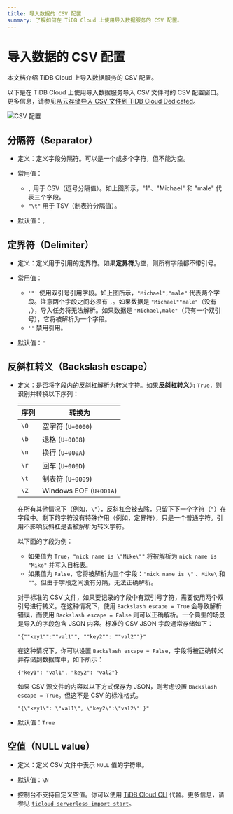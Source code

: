 ```yaml
---
title: 导入数据的 CSV 配置
summary: 了解如何在 TiDB Cloud 上使用导入数据服务的 CSV 配置。
---
```


# 导入数据的 CSV 配置

本文档介绍 TiDB Cloud 上导入数据服务的 CSV 配置。

以下是在 TiDB Cloud 上使用导入数据服务导入 CSV 文件时的 CSV 配置窗口。更多信息，请参见[从云存储导入 CSV 文件到 TiDB Cloud Dedicated](/tidb-cloud/import-csv-files.md)。

![CSV 配置](https://docs-download.pingcap.com/media/images/docs/tidb-cloud/import-data-csv-config.png)

## 分隔符（Separator）

- 定义：定义字段分隔符。可以是一个或多个字符，但不能为空。

- 常用值：

    * `,` 用于 CSV（逗号分隔值）。如上图所示，"1"、"Michael" 和 "male" 代表三个字段。
    * `"\t"` 用于 TSV（制表符分隔值）。

- 默认值：`,`

## 定界符（Delimiter）

- 定义：定义用于引用的定界符。如果**定界符**为空，则所有字段都不带引号。

- 常用值：

    * `'"'` 使用双引号引用字段。如上图所示，`"Michael","male"` 代表两个字段。注意两个字段之间必须有 `,`。如果数据是 `"Michael""male"`（没有 `,`），导入任务将无法解析。如果数据是 `"Michael,male"`（只有一个双引号），它将被解析为一个字段。
    * `''` 禁用引用。

- 默认值：`"`

## 反斜杠转义（Backslash escape）

- 定义：是否将字段内的反斜杠解析为转义字符。如果**反斜杠转义**为 `True`，则识别并转换以下序列：

    | 序列 | 转换为             |
    |----------|--------------------------|
    | `\0`     | 空字符 (`U+0000`)  |
    | `\b`     | 退格 (`U+0008`)       |
    | `\n`     | 换行 (`U+000A`)       |
    | `\r`     | 回车 (`U+000D`) |
    | `\t`     | 制表符 (`U+0009`)             |
    | `\Z`     | Windows EOF (`U+001A`)     |

    在所有其他情况下（例如，`\"`），反斜杠会被去除，只留下下一个字符（`"`）在字段中。剩下的字符没有特殊作用（例如，定界符），只是一个普通字符。引用不影响反斜杠是否被解析为转义字符。

    以下面的字段为例：

    - 如果值为 `True`，`"nick name is \"Mike\""` 将被解析为 `nick name is "Mike"` 并写入目标表。
    - 如果值为 `False`，它将被解析为三个字段：`"nick name is \"` 、`Mike\` 和 `""`。但由于字段之间没有分隔，无法正确解析。

    对于标准的 CSV 文件，如果要记录的字段中有双引号字符，需要使用两个双引号进行转义。在这种情况下，使用 `Backslash escape = True` 会导致解析错误，而使用 `Backslash escape = False` 则可以正确解析。一个典型的场景是导入的字段包含 JSON 内容。标准的 CSV JSON 字段通常存储如下：

    `"{""key1"":""val1"", ""key2"": ""val2""}"`

    在这种情况下，你可以设置 `Backslash escape = False`，字段将被正确转义并存储到数据库中，如下所示：

    `{"key1": "val1", "key2": "val2"}`

    如果 CSV 源文件的内容以以下方式保存为 JSON，则考虑设置 `Backslash escape = True`。但这不是 CSV 的标准格式。

    `"{\"key1\": \"val1\", \"key2\":\"val2\" }"`

- 默认值：`True`

## 空值（NULL value）

- 定义：定义 CSV 文件中表示 `NULL` 值的字符串。

- 默认值：`\N`

- 控制台不支持自定义空值。你可以使用 [TiDB Cloud CLI](/tidb-cloud/get-started-with-cli.md) 代替。更多信息，请参见 [`ticloud serverless import start`](/tidb-cloud/ticloud-import-start.md)。
